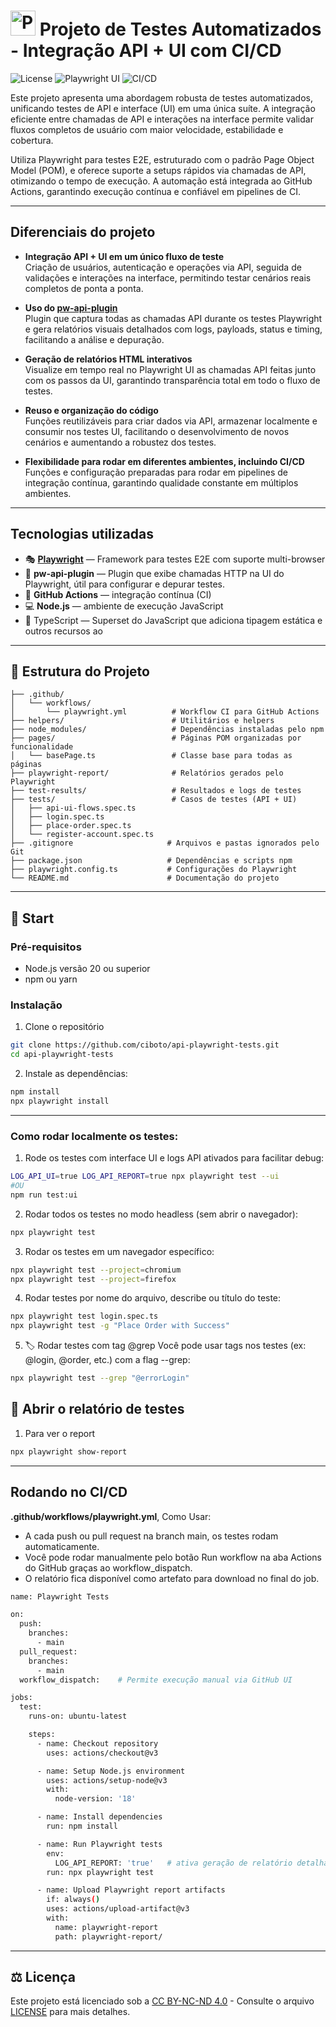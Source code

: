 # <img src="https://playwright.dev/img/playwright-logo.svg" alt="Playwright Logo" width="40" /> Projeto de Testes Automatizados - Integração API + UI com CI/CD
![License](https://img.shields.io/badge/License-CC_BY--NC--ND_4.0-lightgrey?style=for-the-badge)
![Playwright UI](https://img.shields.io/badge/Playwright_UI-Tested-blueviolet?logo=playwright&logoColor=white&style=for-the-badge)
![CI/CD](https://img.shields.io/github/actions/workflow/status/ciboto/ui-playwright-tests/playwright.yml?style=for-the-badge)

Este projeto apresenta uma abordagem robusta de testes automatizados, unificando testes de API e interface (UI) em uma única suíte. A integração eficiente entre chamadas de API e interações na interface permite validar fluxos completos de usuário com maior velocidade, estabilidade e cobertura.

Utiliza Playwright para testes E2E, estruturado com o padrão Page Object Model (POM), e oferece suporte a setups rápidos via chamadas de API, otimizando o tempo de execução. A automação está integrada ao GitHub Actions, garantindo execução contínua e confiável em pipelines de CI.

---

## Diferenciais do projeto

- **Integração API + UI em um único fluxo de teste**  
  Criação de usuários, autenticação e operações via API, seguida de validações e interações na interface, permitindo testar cenários reais completos de ponta a ponta.

- **Uso do [pw-api-plugin](https://github.com/sclavijosuero/pw-api-plugin)**  
  Plugin que captura todas as chamadas API durante os testes Playwright e gera relatórios visuais detalhados com logs, payloads, status e timing, facilitando a análise e depuração.

- **Geração de relatórios HTML interativos**  
  Visualize em tempo real no Playwright UI as chamadas API feitas junto com os passos da UI, garantindo transparência total em todo o fluxo de testes.

- **Reuso e organização do código**  
  Funções reutilizáveis para criar dados via API, armazenar localmente e consumir nos testes UI, facilitando o desenvolvimento de novos cenários e aumentando a robustez dos testes.

- **Flexibilidade para rodar em diferentes ambientes, incluindo CI/CD**  
  Funções e configuração preparadas para rodar em pipelines de integração contínua, garantindo qualidade constante em múltiplos ambientes.

---
## Tecnologias utilizadas

- 🎭 [**Playwright**](https://playwright.dev/) — Framework para testes E2E com suporte multi-browser 
- 🔌 **pw-api-plugin** — Plugin que exibe chamadas HTTP na UI do Playwright, útil para configurar e depurar testes.
- 🧪 **GitHub Actions** — integração contínua (CI)
- 💻 **Node.js** — ambiente de execução JavaScript
- 🧾 TypeScript — Superset do JavaScript que adiciona tipagem estática e outros recursos ao
---
## 📁 Estrutura do Projeto
```ui-playwright-tests/
├── .github/
│   └── workflows/
│       └── playwright.yml          # Workflow CI para GitHub Actions
├── helpers/                        # Utilitários e helpers
├── node_modules/                   # Dependências instaladas pelo npm
├── pages/                          # Páginas POM organizadas por funcionalidade
│   └── basePage.ts                 # Classe base para todas as páginas
├── playwright-report/              # Relatórios gerados pelo Playwright
├── test-results/                   # Resultados e logs de testes
├── tests/                          # Casos de testes (API + UI)
│   ├── api-ui-flows.spec.ts
│   ├── login.spec.ts
│   ├── place-order.spec.ts
│   └── register-account.spec.ts
├── .gitignore                     # Arquivos e pastas ignorados pelo Git
├── package.json                   # Dependências e scripts npm
├── playwright.config.ts           # Configurações do Playwright
└── README.md                      # Documentação do projeto
```
---
## 🚀 Start
### Pré-requisitos

- Node.js versão 20 ou superior  
- npm ou yarn  

### Instalação
1. Clone o repositório
```bash
git clone https://github.com/ciboto/api-playwright-tests.git
cd api-playwright-tests
```
2. Instale as dependências:
```bash
npm install
npx playwright install
```
---
### Como rodar localmente os testes:
1. Rode os testes com interface UI e logs API ativados para facilitar debug:
```bash
LOG_API_UI=true LOG_API_REPORT=true npx playwright test --ui
#OU
npm run test:ui
```
2. Rodar todos os testes no modo headless (sem abrir o navegador):
```bash
npx playwright test
```
3. Rodar os testes em um navegador específico:
```bash
npx playwright test --project=chromium
npx playwright test --project=firefox
```
4. Rodar testes por nome do arquivo, describe ou título do teste:
```bash
npx playwright test login.spec.ts
npx playwright test -g "Place Order with Success"
```
5. 🏷️ Rodar testes com tag @grep
Você pode usar tags nos testes (ex: @login, @order, etc.) com a flag --grep:
```bash
npx playwright test --grep "@errorLogin"
```

## 👀 Abrir o relatório de testes
1. Para ver o report
```bash
npx playwright show-report
```
---
## Rodando no CI/CD
**.github/workflows/playwright.yml**, Como Usar:
- A cada push ou pull request na branch main, os testes rodam automaticamente.
- Você pode rodar manualmente pelo botão Run workflow na aba Actions do GitHub graças ao workflow_dispatch.
- O relatório fica disponível como artefato para download no final do job.

```bash
name: Playwright Tests

on:
  push:
    branches:
      - main
  pull_request:
    branches:
      - main
  workflow_dispatch:    # Permite execução manual via GitHub UI

jobs:
  test:
    runs-on: ubuntu-latest

    steps:
      - name: Checkout repository
        uses: actions/checkout@v3

      - name: Setup Node.js environment
        uses: actions/setup-node@v3
        with:
          node-version: '18'

      - name: Install dependencies
        run: npm install

      - name: Run Playwright tests
        env:
          LOG_API_REPORT: 'true'   # ativa geração de relatório detalhado
        run: npx playwright test

      - name: Upload Playwright report artifacts
        if: always()
        uses: actions/upload-artifact@v3
        with:
          name: playwright-report
          path: playwright-report/
```
---
## ⚖️ Licença
Este projeto está licenciado sob a [CC BY-NC-ND 4.0](https://creativecommons.org/licenses/by-nc-nd/4.0/) - Consulte o arquivo [LICENSE](./LICENSE) para mais detalhes.
